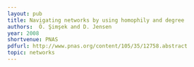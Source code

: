 ```yaml
---
layout: pub
title: Navigating networks by using homophily and degree
authors:  Ö. Şimşek and D. Jensen
year: 2008
shortvenue: PNAS
pdfurl: http://www.pnas.org/content/105/35/12758.abstract
topic: networks
---
```

